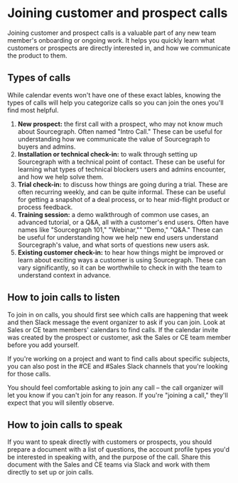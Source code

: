 # Joining customer and prospect calls

Joining customer and prospect calls is a valuable part of any new team member's onboarding or ongoing work. It helps you quickly learn what customers or prospects are directly interested in, and how we communicate the product to them.

## Types of calls

While calendar events won't have one of these exact lables, knowing the types of calls will help you categorize calls so you can join the ones you'll find most helpful.

1. **New prospect:** the first call with a prospect, who may not know much about Sourcegraph. Often named "Intro Call." These can be useful for understanding how we communicate the value of Sourcegraph to buyers and admins.
1. **Installation or technical check-in:** to walk through setting up Sourcegraph with a technical point of contact. These can be useful for learning what types of technical blockers users and admins encounter, and how we help solve them.
1. **Trial check-in:** to discuss how things are going during a trial. These are often recurring weekly, and can be quite informal. These can be useful for getting a snapshot of a deal process, or to hear mid-flight product or process feedback.
1. **Training session:** a demo walkthrough of common use cases, an advanced tutorial, or a Q&A, all with a customer's end users. Often have names like "Sourcegraph 101," "Webinar,"" "Demo," "Q&A." These can be useful for understanding how we help new end users understand Sourcegraph's value, and what sorts of questions new users ask.
1. **Existing customer check-in:** to hear how things might be improved or learn about exciting ways a customer is using Sourcegraph. These can vary significantly, so it can be worthwhile to check in with the team to understand context in advance.

## How to join calls to listen

To join in on calls, you should first see which calls are happening that week and then Slack message the event organizer to ask if you can join. Look at Sales or CE team members' calendars to find calls. If the calendar invite was created by the prospect or customer, ask the Sales or CE team member before you add yourself.

If you're working on a project and want to find calls about specific subjects, you can also post in the #CE and #Sales Slack channels that you're looking for those calls.

You should feel comfortable asking to join any call – the call organizer will let you know if you can't join for any reason. If you're "joining a call," they'll expect that you will silently observe.

## How to join calls to speak

If you want to speak directly with customers or prospects, you should prepare a document with a list of questions, the account profile types you'd be interested in speaking with, and the purpose of the call. Share this document with the Sales and CE teams via Slack and work with them directly to set up or join calls.
